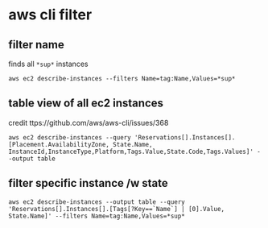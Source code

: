 # aws cli filter
## filter name
finds all `*sup*` instances

```
aws ec2 describe-instances --filters Name=tag:Name,Values=*sup*
```

## table view of all ec2 instances
credit ttps://github.com/aws/aws-cli/issues/368

```
aws ec2 describe-instances --query 'Reservations[].Instances[].[Placement.AvailabilityZone, State.Name, InstanceId,InstanceType,Platform,Tags.Value,State.Code,Tags.Values]' --output table
```

## filter specific instance /w state 

```
aws ec2 describe-instances --output table --query 'Reservations[].Instances[].[Tags[?Key==`Name`] | [0].Value, State.Name]' --filters Name=tag:Name,Values=*sup*
```
